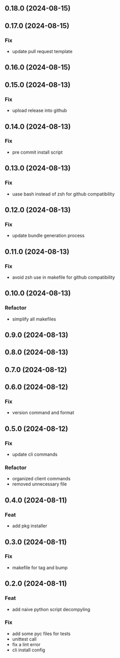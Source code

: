 ## 0.18.0 (2024-08-15)

## 0.17.0 (2024-08-15)

### Fix

- update pull request template

## 0.16.0 (2024-08-15)

## 0.15.0 (2024-08-13)

### Fix

- upload release into github

## 0.14.0 (2024-08-13)

### Fix

- pre commit install script

## 0.13.0 (2024-08-13)

### Fix

-  uase bash instead of zsh for github compatibility

## 0.12.0 (2024-08-13)

### Fix

- update bundle generation process

## 0.11.0 (2024-08-13)

### Fix

- avoid zsh use in makefile for github compatibility

## 0.10.0 (2024-08-13)

### Refactor

- simplify all makefiles

## 0.9.0 (2024-08-13)

## 0.8.0 (2024-08-13)

## 0.7.0 (2024-08-12)

## 0.6.0 (2024-08-12)

### Fix

- version command and format

## 0.5.0 (2024-08-12)

### Fix

- update cli commands

### Refactor

- organized client commands
- removed unnecessary file

## 0.4.0 (2024-08-11)

### Feat

- add pkg installer

## 0.3.0 (2024-08-11)

### Fix

- makefile for tag and bump

## 0.2.0 (2024-08-11)

### Feat

- add naive python script decompyling

### Fix

- add some pyc files for tests
- unittest call
- fix a lint error
- cli install config
